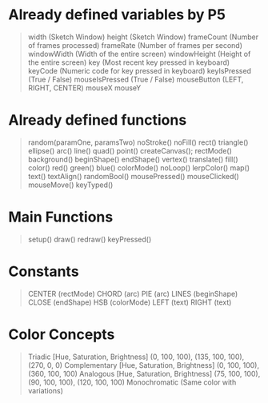 # Already defined variables by P5

> width (Sketch Window)
> height (Sketch Window)
> frameCount (Number of frames processed)
> frameRate (Number of frames per second)
> windowWidth (Width of the entire screen)
> windowHeight (Height of the entire screen)
> key (Most recent key pressed in keyboard)
> keyCode (Numeric code for key pressed in keyboard)
> keyIsPressed (True / False)
> mouseIsPressed (True / False)
> mouseButton (LEFT, RIGHT, CENTER)
> mouseX
> mouseY

# Already defined functions
> random(paramOne, paramsTwo)
> noStroke()
> noFill()
> rect()
> triangle()
> ellipse()
> arc()
> line()
> quad()
> point()
> createCanvas();
> rectMode()
> background()
> beginShape()
> endShape()
> vertex()
> translate()
> fill()
> color()
> red()
> green()
> blue()
> colorMode()
> noLoop()
> lerpColor()
> map()
> text()
> textAlign()
> randomBool()
> mousePressed()
> mouseClicked()
> mouseMove()
> keyTyped()


# Main Functions
> setup()
> draw()
> redraw()
> keyPressed()

# Constants
> CENTER (rectMode)
> CHORD (arc)
> PIE (arc)
> LINES (beginShape)
> CLOSE (endShape)
> HSB (colorMode)
> LEFT (text)
> RIGHT (text)

# Color Concepts
> Triadic [Hue, Saturation, Brightness] (0, 100, 100), (135, 100, 100), (270, 0, 0)
> Complementary [Hue, Saturation, Brightness] (0, 100, 100), (360, 100, 100)
> Analogous [Hue, Saturation, Brightness] (75, 100, 100), (90, 100, 100), (120, 100, 100)
> Monochromatic (Same color with variations)